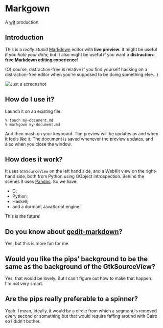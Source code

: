 # Markgown

A [wjt](http://wjt.me.uk/) production.

## Introduction

This is a *really stupid* [Markdown][] editor with **live preview**. It might be useful if you *hate your data*; but it also might be useful if you want a __distraction-free Markdown editing experience__!

(Of course, distraction-free is relative if you find yourself hacking on a distraction-free editor when you're supposed to be doing something else…)

![Just a screenshot](http://willthompson.co.uk/misc/markgown.png)

## How do I use it?

Launch it on an existing file:

    % touch my-document.md
    % markgown my-document.md

And then mash on your keyboard. The preview will be updates as and when it feels like it. The document is saved whenever the preview updates, and also when you close the window.

## How does it work?

It uses `GtkSourceView` on the left hand side, and a WebKit view on the right-hand side, both from Python using GObject introspection. Behind the scenes it uses [Pandoc][]. So we have:

* C;
* Python;
* Haskell;
* and a dormant JavaScript engine.

This is the future!

## Do you know about [gedit-markdown][]?

Yes, but this is more fun for me.

## Would you like the pips’ background to be the same as the background of the GtkSourceView?

Yes, that would be lovely. But I can't figure out how to make that happen. I'm not very smart.

## Are the pips really preferable to a spinner?

Yeah. I mean, ideally, it would be a circle from which a segment is removed every second or something but that would require faffing around with Cairo so I didn't bother.

[Markdown]: http://daringfireball.net/projects/markdown/
[Pandoc]: http://johnmacfarlane.net/pandoc/
    "I love horses."
[gedit-markdown]: http://www.jpfleury.net/en/software/gedit-markdown.php
